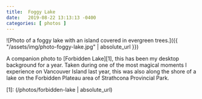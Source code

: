 ```yaml
---
title:  Foggy Lake
date:   2019-08-22 13:13:13 -0400
categories: [ photos ]
---
```


![Photo of a foggy lake with an island covered in evergreen trees.]({{ "/assets/img/photo-foggy-lake.jpg" | absolute_url }})

A companion photo to [Forbidden Lake][1], this has been my desktop background for a year. Taken during one of the most magical moments I experience on Vancouver Island last year, this was also along the shore of a lake on the Forbidden Plateau area of Strathcona Provincial Park.

[1]: (/photos/forbidden-lake | absolute_url)
